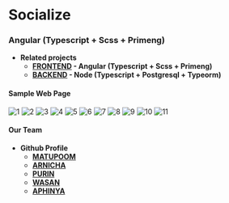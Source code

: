 # Socialize
### Angular (Typescript + Scss + Primeng)


* **Related projects**
  * **[FRONTEND](https://github.com/Perth27413/Socialize-Frontend) - Angular (Typescript + Scss + Primeng)**
  * **[BACKEND](https://github.com/Perth27413/Socialize-Backend) - Node (Typescript + Postgresql + Typeorm)**

#### Sample Web Page
![1](https://user-images.githubusercontent.com/65223903/143576564-f27be682-b0d9-45e0-8fce-e6aa33d01384.png)
![2](https://user-images.githubusercontent.com/65223903/143576570-2562f5a6-1867-4cee-82c7-961078614149.png)
![3](https://user-images.githubusercontent.com/65223903/143576572-0cbffde7-ce42-481e-a5a0-468e662cb867.png)
![4](https://user-images.githubusercontent.com/65223903/143576575-d3855eba-a3ac-4fd0-b2da-6c791a4999dc.png)
![5](https://user-images.githubusercontent.com/65223903/143576576-c3ac875f-d476-48d7-b9cc-7be1f8a106e2.png)
![6](https://user-images.githubusercontent.com/65223903/143576578-72762e33-8691-49d7-8b61-98c3fdcc0a65.png)
![7](https://user-images.githubusercontent.com/65223903/143576579-c899aa9c-39eb-4366-a82f-980cd9d8e51d.png)
![8](https://user-images.githubusercontent.com/65223903/143576581-c13b7943-8a5b-40a6-afd0-5d35532865e5.png)
![9](https://user-images.githubusercontent.com/65223903/143576584-813c74c7-f329-4d2b-b73f-35eb8184a32c.png)
![10](https://user-images.githubusercontent.com/65223903/143576586-19606971-2da9-46c0-8302-2c782594470e.png)
![11](https://user-images.githubusercontent.com/65223903/143576590-31e2d435-c9e4-4b45-97a7-c239d0dff544.png)



#### Our Team
* **Github Profile**
  * **[MATUPOOM](https://github.com/Perth27413)**
  * **[ARNICHA](https://github.com/Arnicha)**
  * **[PURIN](https://github.com/CN164)**
  * **[WASAN](https://github.com/MEEN15361)**
  * **[APHINYA](https://github.com/at-praew)**
